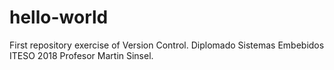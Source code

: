 # hello-world
First repository exercise of Version Control. Diplomado Sistemas Embebidos ITESO 2018
Profesor Martin Sinsel.
